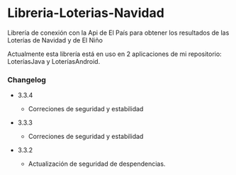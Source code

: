 # Libreria-Loterias-Navidad

Librería de conexión con la Api de El País para obtener los resultados de las Loterías de Navidad y de El Niño

Actualmente esta librería está en uso en 2 aplicaciones de mi repositorio: LoteríasJava y LoteríasAndroid.

### Changelog ###

* 3.3.4

  * Correciones de seguridad y estabilidad

* 3.3.3

  * Correciones de seguridad y estabilidad


* 3.3.2

  * Actualización de seguridad de despendencias.
